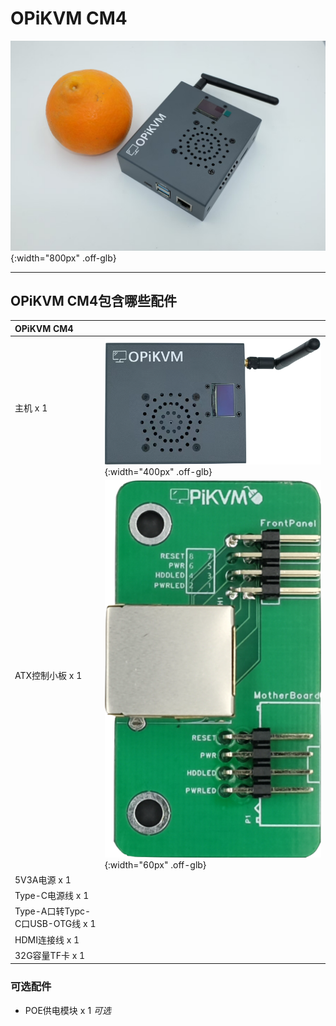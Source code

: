 # OPiKVM CM4

![orange](img/orange.jpg){:width="800px" .off-glb}

---

## OPiKVM CM4包含哪些配件

| **OPiKVM CM4** | |
| :--- | :--- |
| 主机 x 1 | ![CM4_pic](material/CM4_pic.png){:width="400px" .off-glb} |
| ATX控制小板 x 1 | ![atx_board](material/atx_board.png){:width="60px" .off-glb} |
| 5V3A电源 x 1 | |
| Type-C电源线 x 1 | |
| Type-A口转Typc-C口USB-OTG线 x 1 | |
| HDMI连接线 x 1 | |
| 32G容量TF卡 x 1 | |

### 可选配件

- POE供电模块 x 1  *可选*
